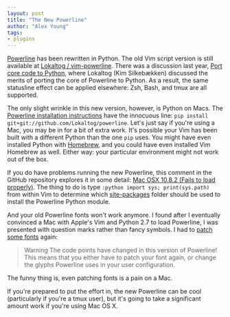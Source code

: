 ```yaml
---
layout: post
title: "The New Powerline"
author: "Alex Young"
tags: 
- plugins
---
```


[Powerline](https://github.com/Lokaltog/powerline) has been rewritten in Python.  The old Vim script version is still available at [Lokaltog / vim-powerline](https://github.com/Lokaltog/vim-powerline).  There was a discussion last year, [Port core code to Python](https://github.com/Lokaltog/vim-powerline/issues/193), where Lokaltog (Kim Silkebækken) discussed the merits of porting the core of Powerline to Python.  As a result, the same statusline effect can be applied elsewhere: Zsh, Bash, and tmux are all supported.

The only slight wrinkle in this new version, however, is Python on Macs.  The [Powerline installation instructions](http://lokaltog.github.com/powerline/overview.html#installation) have the innocuous line: `pip install git+git://github.com/Lokaltog/powerline`.  Let's just say if you're using a Mac, you may be in for a bit of extra work.  It's possible your Vim has been built with a different Python than the one `pip` uses.  You might have even installed Python with [Homebrew](http://mxcl.github.com/homebrew/), and you could have even installed Vim Homebrew as well.  Either way: your particular environment might not work out of the box.

If you do have problems running the new Powerline, this comment in the GitHub repository explores it in some detail: [Mac OSX 10.8.2 (Fails to load properly)](https://github.com/Lokaltog/powerline/issues/39#issuecomment-12137109).  The thing to do is type `:python import sys; print(sys.path)` from within Vim to determine which [site-packages](http://docs.python.org/2/install/index.html) folder should be used to install the Powerline Python module.

And your old Powerline fonts won't work anymore.  I found after I eventually convinced a Mac with Apple's Vim and Python 2.7 to load Powerline, I was presented with question marks rather than fancy symbols.  I had to [patch some fonts](http://lokaltog.github.com/powerline/fontpatching.html#font-patching) again:

> Warning The code points have changed in this version of Powerline! This means that you either have to patch your font again, or change the glyphs Powerline uses in your user configuration.

The funny thing is, even patching fonts is a pain on a Mac.

If you're prepared to put the effort in, the new Powerline can be cool (particularly if you're a tmux user), but it's going to take a significant amount work if you're using Mac OS X.
